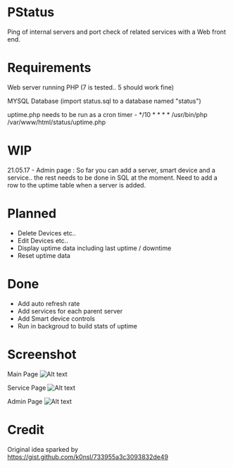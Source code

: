 # PStatus
Ping of internal servers and port check of related services with a Web front end.

# Requirements
Web server running PHP (7 is tested.. 5 should work fine)

MYSQL Database (import status.sql to a database named "status")

uptime.php needs to be run as a cron timer - */10 * * * * /usr/bin/php /var/www/html/status/uptime.php

# WIP

21.05.17 - Admin page : So far you can add a server, smart device and a service.. the rest needs to be done in SQL at the moment.
Need to add a row to the uptime table when a server is added.

# Planned
* Delete Devices etc..
* Edit Devices etc..
* Display uptime data including last uptime / downtime
* Reset uptime data


# Done
* Add auto refresh rate
* Add services for each parent server
* Add Smart device controls
* Run in backgroud to build stats of uptime

# Screenshot

Main Page
![Alt text](/../screenshots/pstatus.png?raw=true "Main Screen")

Service Page
![Alt text](/../screenshots/pstatus2.png?raw=true "Service Screen")

Admin Page
![Alt text](/../screenshots/pstatus3.png?raw=true "Service Screen")

# Credit 
Original idea sparked by https://gist.github.com/k0nsl/733955a3c3093832de49
